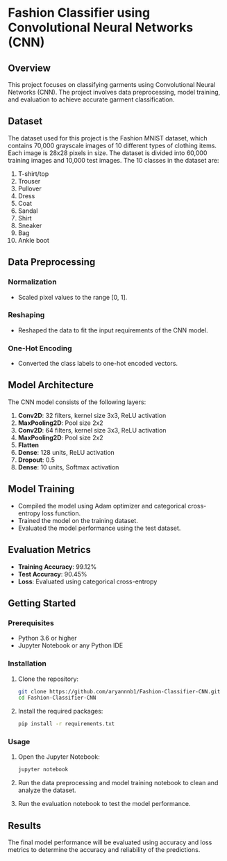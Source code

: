 # Fashion Classifier using Convolutional Neural Networks (CNN)

## Overview

This project focuses on classifying garments using Convolutional Neural Networks (CNN). The project involves data preprocessing, model training, and evaluation to achieve accurate garment classification.

## Dataset

The dataset used for this project is the Fashion MNIST dataset, which contains 70,000 grayscale images of 10 different types of clothing items. Each image is 28x28 pixels in size. The dataset is divided into 60,000 training images and 10,000 test images. The 10 classes in the dataset are:

1. T-shirt/top
2. Trouser
3. Pullover
4. Dress
5. Coat
6. Sandal
7. Shirt
8. Sneaker
9. Bag
10. Ankle boot

## Data Preprocessing

### Normalization
- Scaled pixel values to the range [0, 1].

### Reshaping
- Reshaped the data to fit the input requirements of the CNN model.

### One-Hot Encoding
- Converted the class labels to one-hot encoded vectors.

## Model Architecture

The CNN model consists of the following layers:

1. **Conv2D**: 32 filters, kernel size 3x3, ReLU activation
2. **MaxPooling2D**: Pool size 2x2
3. **Conv2D**: 64 filters, kernel size 3x3, ReLU activation
4. **MaxPooling2D**: Pool size 2x2
5. **Flatten**
6. **Dense**: 128 units, ReLU activation
7. **Dropout**: 0.5
8. **Dense**: 10 units, Softmax activation

## Model Training

- Compiled the model using Adam optimizer and categorical cross-entropy loss function.
- Trained the model on the training dataset.
- Evaluated the model performance using the test dataset.

## Evaluation Metrics

- **Training Accuracy**: 99.12%
- **Test Accuracy**: 90.45%
- **Loss**: Evaluated using categorical cross-entropy

## Getting Started

### Prerequisites

- Python 3.6 or higher
- Jupyter Notebook or any Python IDE

### Installation

1. Clone the repository:
   ```bash
   git clone https://github.com/aryannnb1/Fashion-Classifier-CNN.git
   cd Fashion-Classifier-CNN
   ```

2. Install the required packages:
   ```bash
   pip install -r requirements.txt
   ```

### Usage

1. Open the Jupyter Notebook:
   ```bash
   jupyter notebook
   ```

2. Run the data preprocessing and model training notebook to clean and analyze the dataset.
3. Run the evaluation notebook to test the model performance.

## Results

The final model performance will be evaluated using accuracy and loss metrics to determine the accuracy and reliability of the predictions.
